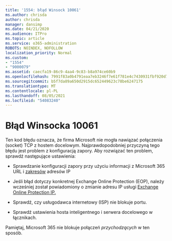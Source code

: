 ```yaml
---
title: '1554: błąd Winsock 10061'
ms.author: chrisda
author: chrisda
manager: dansimp
ms.date: 04/21/2020
ms.audience: ITPro
ms.topic: article
ms.service: o365-administration
ROBOTS: NOINDEX, NOFOLLOW
localization_priority: Normal
ms.custom:
- "1554"
- "9000079"
ms.assetid: caecfa19-86c9-4aa4-9c83-b8a974ce60b9
ms.openlocfilehash: 7991f83a0b4791eaa7eb3246f7e61f781e4c7430931fbf920d7fd9e44c018d13
ms.sourcegitcommit: b5f7da89a650d2915dc652449623c78be6247175
ms.translationtype: MT
ms.contentlocale: pl-PL
ms.lasthandoff: 08/05/2021
ms.locfileid: "54083240"
---
```

# <a name="winsock-error-10061"></a>Błąd Winsocka 10061

Ten kod błędu oznacza, że firma Microsoft nie mogła nawiązać połączenia (socket) TCP z hostem docelowym. Najprawdopodobniej przyczyną tego błędu jest problem z konfiguracją zapory. Aby rozwiązać ten problem, sprawdź następujące ustawienia:

- Sprawdzanie konfiguracji zapory przy użyciu informacji z Microsoft 365 URL i [zakresów](https://docs.microsoft.com/office365/enterprise/urls-and-ip-address-ranges) adresów IP

- Jeśli błąd dotyczy konkretnej Exchange Online Protection (EOP), należy wcześniej został powiadomiony o zmianie adresu IP usługi [Exchange Online Protection IP.](https://docs.microsoft.com/office365/SecurityCompliance/eop/exchange-online-protection-ip-addresses)

- Sprawdź, czy usługodawca internetowy (ISP) nie blokuje portu.

- Sprawdź ustawienia hosta inteligentnego i serwera docelowego w łącznikach.

Pamiętaj, Microsoft 365 nie blokuje połączeń *przychodzących* w ten sposób.
